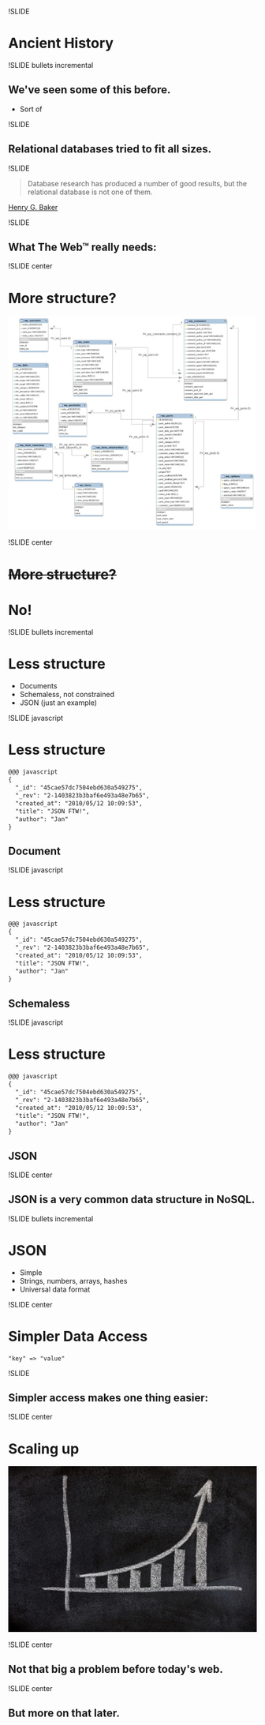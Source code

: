 !SLIDE

# Ancient History #

!SLIDE bullets incremental

## We've seen some of this before. ##

* Sort of

!SLIDE

## Relational databases tried to fit all sizes. ##

!SLIDE

> Database research has produced a number of good results, but the relational database is not one of them.

<p class="caption"><a href="http://home.pipeline.com/~hbaker1/letters/CACM-RelationalDatabases.html">Henry G. Baker</a></p>

!SLIDE

## What The Web™ really needs: ##

!SLIDE center

# More structure? #

![Wordpress Schema](wordpress_schema.jpg)

!SLIDE center

<h1 style="text-decoration: line-through"><strike style="position:relative;top:1px">More structure?</strike></h1>

# No! #

!SLIDE bullets incremental

# Less structure #

* Documents
* Schemaless, not constrained
* JSON (just an example)

!SLIDE javascript

# Less structure #

    @@@ javascript
    {
      "_id": "45cae57dc7504ebd630a549275",
      "_rev": "2-1403823b3baf6e493a48e7b65",
      "created_at": "2010/05/12 10:09:53",
      "title": "JSON FTW!",
      "author": "Jan"
    }

## Document ##

!SLIDE javascript

# Less structure #

    @@@ javascript
    {
      "_id": "45cae57dc7504ebd630a549275",
      "_rev": "2-1403823b3baf6e493a48e7b65",
      "created_at": "2010/05/12 10:09:53",
      "title": "JSON FTW!",
      "author": "Jan"
    }

## Schemaless ##

!SLIDE javascript

# Less structure #

    @@@ javascript
    {
      "_id": "45cae57dc7504ebd630a549275",
      "_rev": "2-1403823b3baf6e493a48e7b65",
      "created_at": "2010/05/12 10:09:53",
      "title": "JSON FTW!",
      "author": "Jan"
    }

## JSON ##

!SLIDE center

## JSON is a very common data structure in NoSQL. ##

!SLIDE bullets incremental

# JSON #

* Simple
* Strings, numbers, arrays, hashes
* Universal data format

!SLIDE center

# Simpler Data Access #

    "key" => "value"

!SLIDE

## Simpler access makes one thing easier: ##

!SLIDE center

# Scaling up #
![Scaling up!](scale.jpg)

!SLIDE center

## Not that big a problem before today's web. ##

!SLIDE center

## But more on that later. ##
